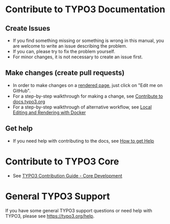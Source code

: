 # Contribute to TYPO3 Documentation

## Create Issues

* If you find something missing or something is wrong in this manual, you are welcome to write an issue describing the problem. 
* If you can, please try to fix the problem yourself. 
* For minor changes, it is not necessary to create an issue first. 

## Make changes (create pull requests)

* In order to make changes on a [rendered page](https://docs.typo3.org/), just click on "Edit me on GitHub".
* For a step-by-step walkthrough for making a change, see [Contribute to docs.typo3.org](https://docs.typo3.org/typo3cms/HowToDocument/WritingDocsOfficial/Index.html)
* For a step-by-step walkthrough of alternative workflow, see [Local Editing and Rendering with Docker](https://docs.typo3.org/typo3cms/HowToDocument/WritingDocsOfficial/LocalEditing.html)

## Get help

* If you need help with contributing to the docs, see [How to get Help](https://docs.typo3.org/typo3cms/HowToDocument/HowToGetHelp.html)

# Contribute to TYPO3 Core

* See [TYPO3 Contribution Guide - Core Development](https://docs.typo3.org/typo3cms/ContributionWorkflowGuide/)

# General TYPO3 Support

If you have some general TYPO3 support questions or need help with TYPO3, please see https://typo3.org/help.
